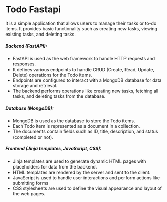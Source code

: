<h1>
Todo Fastapi
</h1>
<p>It is a simple application that allows users to manage their tasks or to-do items. It provides basic functionality such as creating new tasks, viewing existing tasks, and deleting tasks.</p>

<h5>Backend (FastAPI):</h5>
    <ul>
        <li>FastAPI is used as the web framework to handle HTTP requests and responses.
            </li>
        <li>It defines various endpoints to handle CRUD (Create, Read, Update, Delete) operations for the Todo items.</li>
        <li>Endpoints are configured to interact with a MongoDB database for data storage and retrieval.</li>
        <li>The backend performs operations like creating new tasks, fetching all tasks, and deleting tasks from the database.</li>
    </ul>
 <h5>Database (MongoDB):</h5>
   <ul>
      <li>MongoDB is used as the database to store the Todo items.    
      <li>Each Todo item is represented as a document in a collection.</li>
       <li>
            The documents contain fields such as ID, title, description, and status (completed or not).</li>
        </li>
    </ul>
<h5>Frontend (Jinja templates, JavaScript, CSS):</h5>
<ul>
 <li>Jinja templates are used to generate dynamic HTML pages with placeholders for data from the backend.</li>
        <li>HTML templates are rendered by the server and sent to the client.</li>
        <li>JavaScript is used to handle user interactions and perform actions like submitting forms</li>
        <li>CSS stylesheets are used to define the visual appearance and layout of the web pages.</li>
    </ul>
